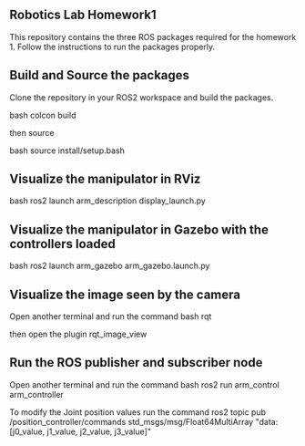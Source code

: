 ## Robotics Lab Homework1

This repository contains the three ROS packages required for the homework 1.
Follow the instructions to run the packages properly.

## Build and Source the packages

Clone the repository in your ROS2 workspace and build the packages.

bash
colcon build

then source

bash
source install/setup.bash


## Visualize the manipulator in RViz

bash
ros2 launch arm_description display_launch.py



## Visualize the manipulator in Gazebo with the controllers loaded
bash
ros2 launch arm_gazebo arm_gazebo.launch.py


## Visualize the image seen by the camera

Open another terminal and run the command
bash
rqt


then open the plugin rqt_image_view

## Run the ROS publisher and subscriber node

Open another terminal and run the command
bash
ros2 run arm_control arm_controller

To modify the Joint position values run the command 
ros2 topic pub /position_controller/commands std_msgs/msg/Float64MultiArray "data: [j0_value, j1_value, j2_value, j3_value]"



